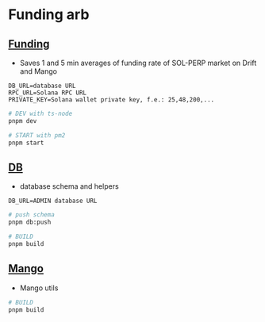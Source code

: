 # Funding arb

## [Funding](./apps/funding/src/index.ts)

- Saves 1 and 5 min averages of funding rate of SOL-PERP market on Drift and Mango

```env
DB_URL=database URL
RPC_URL=Solana RPC URL
PRIVATE_KEY=Solana wallet private key, f.e.: 25,48,200,...
```

```sh
# DEV with ts-node
pnpm dev

# START with pm2
pnpm start
```

## [DB](./packages/db/src/index.ts)

- database schema and helpers

```env
DB_URL=ADMIN database URL
```

```sh
# push schema
pnpm db:push

# BUILD
pnpm build
```

## [Mango](./packages/mango-utils/src/index.ts)

- Mango utils

```sh
# BUILD
pnpm build
```
